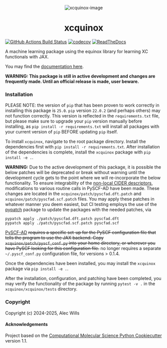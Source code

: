 <div align="center" class="margin: 0 auto;">

![xcquinox-image](./xcquinox.png)

# xcquinox

</div>

[//]: # "Badges"

[![GitHub Actions Build Status](https://github.com/alecpwills/xcquinox/workflows/CI/badge.svg)](https://github.com/alecpwills/xcquinox/actions?query=workflow%3ACI)
[![codecov](https://codecov.io/gh/alecpwills/xcquinox/branch/main/graph/badge.svg)](https://codecov.io/gh/alecpwills/xcquinox/branch/main)
[![ReadTheDocs](https://readthedocs.org/projects/xcquinox/badge/?version=latest)](https://xcquinox.readthedocs.io/en/latest/)

A machine learning package using the equinox library for learning XC functionals with JAX.

You may find the [documentation here](https://xcquinox.readthedocs.io/en/latest/).

**WARNING: This package is still in active development and changes are frequently made. Until an official release is made, user beware.**

### Installation

PLEASE NOTE: the version of `pip` that has been proven to work correctly in installing this package is `25.0`. `pip` version `22.0.2` (and perhaps others) may not function correctly. This version is reflected in the `requirements.txt` file, but please make sure to upgrade your `pip` version manually before installing, as `pip install -r requirements.txt` will install all packages with your current version of `pip` BEFORE updating `pip` itself. 

To install `xcquinox`, navigate to the root package directory. Install the dependencies first with `pip install -r requirements.txt`. After installation of the dependencies is complete, install the `xcquinox` package with `pip install -e .`.

**WARNING:** Due to the active development of this package, it is possible the below patches will be deprecated or break without warning until the development cycle gets to the point where we will re-incorporate the below functionality.
To ensure integrability of the [non-local CIDER descriptors](https://github.com/mir-group/CiderPress2022), modifications to various routine calls in PySCF-AD have been made. These changes are located in the `xcquinox/patch/pyscfad.dft.patch` and `xcquinox/patch/pyscfad.scf.patch` files. You may apply these patches in whatever manner you deem easiest, but CI testing employs the use of the [pypatch](https://github.com/sitkatech/pypatch) package to update the packages with the needed patches, via

```
pypatch apply ./patch/pyscfad.dft.patch pyscfad.dft
pypatch apply ./patch/pyscfad.scf.patch pyscfad.scf
```

[PySCF-AD](https://github.com/fishjojo/pyscfad) ~~requires a specific set-up for the PySCF configuration file that tells the program to use the JAX backend. Copy `xcquinox/patch/pyscf_conf.py` into your home directory, or wherever you have PySCF looking for this configuration file.~~ no longer requires a separate `~/.pyscf_conf.py` configuration file, for versions > 0.1.4.

Once the dependencies have been installed, you may install the `xcquinox` package via `pip install -e .`.

After the installation, configuration, and patching have been completed, you may verify the functionality of the package by running `pytest -v .` in the `xcquinox/xcquinox/tests` directory.

### Copyright

Copyright (c) 2024-2025, Alec Wills

#### Acknowledgements

Project based on the
[Computational Molecular Science Python Cookiecutter](https://github.com/molssi/cookiecutter-cms) version 1.1.
